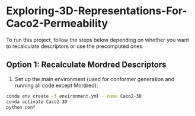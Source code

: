 # Exploring-3D-Representations-For-Caco2-Permeability
To run this project, follow the steps below depending on whether you want to recalculate descriptors or use the precomputed ones.

## Option 1: Recalculate Mordred Descriptors
1. Set up the main environment (used for conformer generation and running all code except Mordred):
```bash
conda env create -f environment.yml --name Caco2-3D
conda activate Caco2-3D
python conf
```
